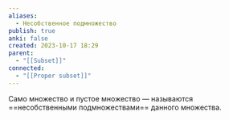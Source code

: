 ```yaml
---
aliases:
  - Несобственное подмножество
publish: true
anki: false
created: 2023-10-17 18:29
parent:
  - "[[Subset]]"
connected:
  - "[[Proper subset]]"
---
```

Cамо множество и пустое множество — называются ==несобственными подмножествами== данного множества.














